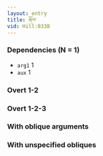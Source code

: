 ```yaml
---
layout: entry
title: རྒོལ་
vid: Hill:0338
---
```

### Dependencies (N = 1)
* `arg1` 1
* `aux` 1


### Overt 1-2


### Overt 1-2-3


### With oblique arguments


### With unspecified obliques
